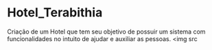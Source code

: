 # Hotel_Terabithia
Criação de um Hotel que tem seu objetivo de possuir um sistema com funcionalidades no intuito de ajudar e auxiliar as pessoas.
<img src
